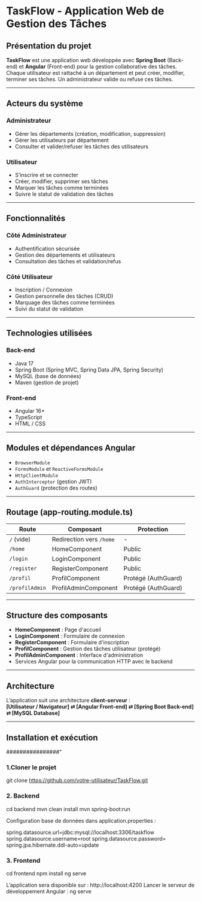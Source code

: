 # TaskFlow - Application Web de Gestion des Tâches

## Présentation du projet  
**TaskFlow** est une application web développée avec **Spring Boot** (Back-end) et **Angular** (Front-end) pour la gestion collaborative des tâches.  
Chaque utilisateur est rattaché à un département et peut créer, modifier, terminer ses tâches. Un administrateur valide ou refuse ces tâches.

---

## Acteurs du système

### Administrateur  
- Gérer les départements (création, modification, suppression)  
- Gérer les utilisateurs par département  
- Consulter et valider/refuser les tâches des utilisateurs  

### Utilisateur  
- S’inscrire et se connecter  
- Créer, modifier, supprimer ses tâches  
- Marquer les tâches comme terminées  
- Suivre le statut de validation des tâches  

---

## Fonctionnalités

### Côté Administrateur  
- Authentification sécurisée  
- Gestion des départements et utilisateurs  
- Consultation des tâches et validation/refus  

### Côté Utilisateur  
- Inscription / Connexion  
- Gestion personnelle des tâches (CRUD)  
- Marquage des tâches comme terminées  
- Suivi du statut de validation  

---

## Technologies utilisées

### Back-end  
- Java 17  
- Spring Boot (Spring MVC, Spring Data JPA, Spring Security)  
- MySQL (base de données)  
- Maven (gestion de projet)  

### Front-end  
- Angular 16+  
- TypeScript  
- HTML / CSS  

---

## Modules et dépendances Angular

- `BrowserModule`  
- `FormsModule` et `ReactiveFormsModule`  
- `HttpClientModule`  
- `AuthInterceptor` (gestion JWT)  
- `AuthGuard` (protection des routes)  

---

## Routage (app-routing.module.ts)

| Route          | Composant            | Protection           |
|----------------|----------------------|---------------------|
| `/` (vide)     | Redirection vers `/home` | -                  |
| `/home`        | HomeComponent        | Public              |
| `/login`       | LoginComponent       | Public              |
| `/register`    | RegisterComponent    | Public              |
| `/profil`      | ProfilComponent      | Protégé (AuthGuard) |
| `/profilAdmin` | ProfilAdminComponent | Protégé (AuthGuard)|

---

## Structure des composants

- **HomeComponent** : Page d'accueil  
- **LoginComponent** : Formulaire de connexion  
- **RegisterComponent** : Formulaire d'inscription  
- **ProfilComponent** : Gestion des tâches utilisateur (protégé)  
- **ProfilAdminComponent** : Interface d'administration  
- Services Angular pour la communication HTTP avec le backend  

---

## Architecture

L’application suit une architecture **client-serveur** :  
**[Utilisateur / Navigateur] ⇄ [Angular Front-end] ⇄ [Spring Boot Back-end] ⇄ [MySQL Database]**

---

## Installation et exécution



################"

### 1.Cloner le projet  
git clone https://github.com/votre-utilisateur/TaskFlow.git

### 2. Backend 
cd backend
mvn clean install
mvn spring-boot:run

Configuration base de données dans application.properties :

spring.datasource.url=jdbc:mysql://localhost:3306/taskflow
spring.datasource.username=root
spring.datasource.password=
spring.jpa.hibernate.ddl-auto=update

### 3. Frontend

cd frontend
npm install
ng serve

L’application sera disponible sur : http://localhost:4200
Lancer le serveur de développement Angular : ng serve








